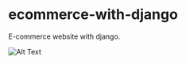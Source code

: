 # ecommerce-with-django
E-commerce website with django.

![Alt Text](https://media.giphy.com/media/OXJlCkOTyVkwOSERce/giphy.gif)
